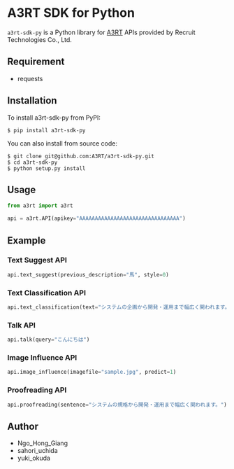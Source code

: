 # A3RT SDK for Python

`a3rt-sdk-py` is a Python library for [A3RT](https://a3rt.recruit-tech.co.jp/) APIs provided by Recruit Technologies Co., Ltd.

## Requirement

- requests

## Installation

To install a3rt-sdk-py from PyPI: 

```shell
$ pip install a3rt-sdk-py
```

You can also install from source code:

```shell
$ git clone git@github.com:A3RT/a3rt-sdk-py.git
$ cd a3rt-sdk-py
$ python setup.py install
```

## Usage

```python
from a3rt import a3rt

api = a3rt.API(apikey="AAAAAAAAAAAAAAAAAAAAAAAAAAAAAAAA")
```

## Example

### Text Suggest API

```python
api.text_suggest(previous_description="馬", style=0)
```

### Text Classification API

```python
api.text_classification(text="システムの企画から開発・運用まで幅広く関われます。", model_id="default")
```

### Talk API

```python
api.talk(query="こんにちは")
```

### Image Influence API

```python
api.image_influence(imagefile="sample.jpg", predict=1)
```

### Proofreading API

```python
api.proofreading(sentence="システムの規格から開発・運用まで幅広く関われます。")
```

## Author

- Ngo_Hong_Giang
- sahori_uchida
- yuki_okuda
